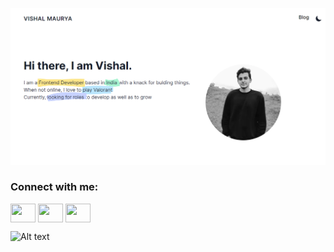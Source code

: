 [![MasterHead](https://github.com/v1shalm/v1shalm/blob/1e83ca6ebd421ee27b872663182e8cb2cb20ee10/portfolio.png)](https://github.com/v1shalm)
<h3 align="left">Connect with me:</h3>
<p align="left">
<a href="https://twitter.com/v1shalm" target="blank"><img align="center" src="https://cdn.jsdelivr.net/npm/simple-icons@3.0.1/icons/twitter.svg" alt="" height="30" width="40" /></a>
<a href="https://www.linkedin.com/in/v1shalm/" target="blank"><img align="center" src="https://cdn.jsdelivr.net/npm/simple-icons@3.0.1/icons/linkedin.svg" alt="" height="30" width="40" /></a>
<a href="mailto:v1shalm1604@gmail.com" target="blank"><img align="center" src="https://cdn.jsdelivr.net/npm/simple-icons@3.0.1/icons/email.svg" alt="" height="30" width="40" /></a>

</p>


![Alt text](https://spotify-recently-played-readme.vercel.app/api?user=31rbld2xlkapqtf6szwqs7qmxmwu)
